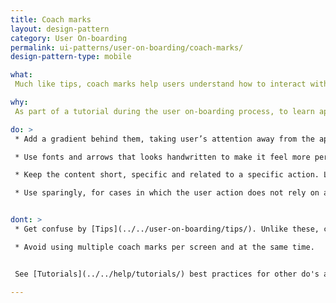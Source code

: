 ```yaml
---
title: Coach marks
layout: design-pattern
category: User On-boarding
permalink: ui-patterns/user-on-boarding/coach-marks/
design-pattern-type: mobile

what:
 Much like tips, coach marks help users understand how to interact with the app’s user interface. They typically take over a full screen with a gradient.

why:
 As part of a tutorial during the user on-boarding process, to learn app shortcuts, gestures (in mobile devices), and interactions with elements from the user’s browser.

do: >
 * Add a gradient behind them, taking user’s attention away from the app.

 * Use fonts and arrows that looks handwritten to make it feel more personal and avoid blending in with the rest of your app and getting ignored.

 * Keep the content short, specific and related to a specific action. Like with [Tips](../../user-on-boarding/tips/)/ [Product tours](../../user-on-boarding/product-tours/).

 * Use sparingly, for cases in which the user action does not rely on an app’s screen element (otherwise use [Tips](../../user-on-boarding/tips/) or other on-boarding patterns).


dont: >
 * Get confuse by [Tips](../../user-on-boarding/tips/). Unlike these, coach marks shouldn’t be related to a screen element.

 * Avoid using multiple coach marks per screen and at the same time.


 See [Tutorials](../../help/tutorials/) best practices for other do's and don'ts.

---
```

